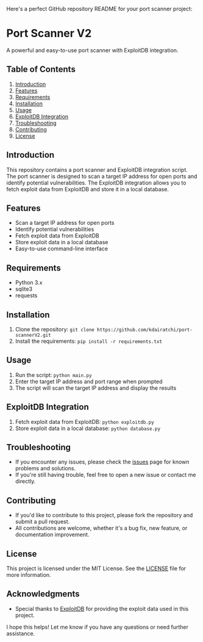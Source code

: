 Here's a perfect GitHub repository README for your port scanner project:

**Port Scanner V2**
=====================

A powerful and easy-to-use port scanner with ExploitDB integration.

**Table of Contents**
-----------------

1. [Introduction](#introduction)
2. [Features](#features)
3. [Requirements](#requirements)
4. [Installation](#installation)
5. [Usage](#usage)
6. [ExploitDB Integration](#exploitdb-integration)
7. [Troubleshooting](#troubleshooting)
8. [Contributing](#contributing)
9. [License](#license)

**Introduction**
---------------

This repository contains a port scanner and ExploitDB integration script. The port scanner is designed to scan a target IP address for open ports and identify potential vulnerabilities. The ExploitDB integration allows you to fetch exploit data from ExploitDB and store it in a local database.

**Features**
------------

*   Scan a target IP address for open ports
*   Identify potential vulnerabilities
*   Fetch exploit data from ExploitDB
*   Store exploit data in a local database
*   Easy-to-use command-line interface

**Requirements**
---------------

*   Python 3.x
*   sqlite3
*   requests

**Installation**
--------------

1.  Clone the repository: `git clone https://github.com/kdairatchi/port-scannerV2.git`
2.  Install the requirements: `pip install -r requirements.txt`

**Usage**
-----

1.  Run the script: `python main.py`
2.  Enter the target IP address and port range when prompted
3.  The script will scan the target IP address and display the results

**ExploitDB Integration**
----------------------

1.  Fetch exploit data from ExploitDB: `python exploitdb.py`
2.  Store exploit data in a local database: `python database.py`

**Troubleshooting**
-----------------

*   If you encounter any issues, please check the [issues](https://github.com/kdairatchi/port-scannerV2/issues) page for known problems and solutions.
*   If you're still having trouble, feel free to open a new issue or contact me directly.

**Contributing**
--------------

*   If you'd like to contribute to this project, please fork the repository and submit a pull request.
*   All contributions are welcome, whether it's a bug fix, new feature, or documentation improvement.

**License**
-------

This project is licensed under the MIT License. See the [LICENSE](https://github.com/kdairatchi/port-scannerV2/blob/master/LICENSE) file for more information.

**Acknowledgments**
------------------

*   Special thanks to [ExploitDB](https://exploit-db.com/) for providing the exploit data used in this project.

I hope this helps! Let me know if you have any questions or need further assistance.
